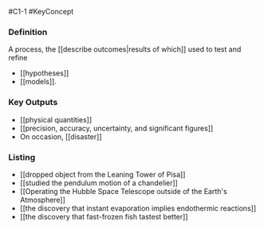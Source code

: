 #C1-1
#KeyConcept

### Definition
A process, the [[describe outcomes|results of which]] used to test and refine 
- [[hypotheses]] 
- [[models]].

### Key Outputs
- [[physical quantities]]
- [[precision, accuracy, uncertainty, and significant figures]]
- On occasion, [[disaster]]

### Listing
- [[dropped object from the Leaning Tower of Pisa]]
- [[studied the pendulum motion of a chandelier]]
- [[Operating the Hubble Space Telescope outside of the Earth's Atmosphere]]
- [[the discovery that instant evaporation implies endothermic reactions]]
- [[the discovery that fast-frozen fish tastest better]]